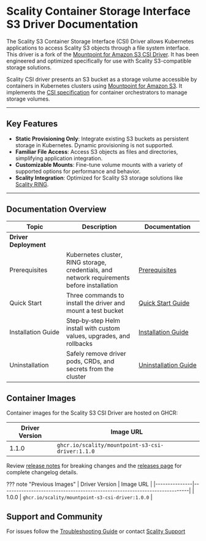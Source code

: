 # Scality Container Storage Interface S3 Driver Documentation

The Scality S3 Container Storage Interface (CSI) Driver allows Kubernetes applications to access Scality S3 objects through a file system interface.
This driver is a fork of the [Mountpoint for Amazon S3 CSI Driver](https://github.com/awslabs/mountpoint-s3-csi-driver).
It has been engineered and optimized specifically for use with Scality S3-compatible storage solutions.

Scality CSI driver presents an S3 bucket as a storage volume accessible by containers in Kubernetes clusters using [Mountpoint for Amazon S3](https://github.com/awslabs/mountpoint-s3).
It implements the [CSI specification](https://github.com/container-storage-interface/spec/blob/master/spec.md) for container orchestrators to manage storage volumes.

---

## Key Features

- **Static Provisioning Only**: Integrate existing S3 buckets as persistent storage in Kubernetes. Dynamic provisioning is not supported.
- **Familiar File Access**: Access S3 objects as files and directories, simplifying application integration.
- **Customizable Mounts**: Fine-tune volume mounts with a variety of supported options for performance and behavior.
- **Scality Integration**: Optimized for Scality S3 storage solutions like [Scality RING](https://www.scality.com/ring/).

---

## Documentation Overview

| Topic | Description | Documentation |
|-------|-------------|---------------|
| **Driver Deployment** | | |
| Prerequisites | Kubernetes cluster, RING storage, credentials, and network requirements before installation | [Prerequisites](driver-deployment/prerequisites.md) |
| Quick Start | Three commands to install the driver and mount a test bucket | [Quick Start Guide](driver-deployment/quick-start.md) |
| Installation Guide | Step‑by‑step Helm install with custom values, upgrades, and rollbacks | [Installation Guide](driver-deployment/installation-guide.md) |
| Uninstallation | Safely remove driver pods, CRDs, and secrets from the cluster | [Uninstallation Guide](driver-deployment/uninstallation.md) |

## Container Images

Container images for the Scality S3 CSI Driver are hosted on GHCR:

| Driver Version | Image URL                                                                 |
|---------------|----------------------------------------------------------------------------|
| 1.1.0         | `ghcr.io/scality/mountpoint-s3-csi-driver:1.1.0`                           |

Review [release notes](release-notes.md) for breaking changes and the [releases page](https://github.com/scality/mountpoint-s3-csi-driver/releases) for complete changelog details.

??? note "Previous Images"
    | Driver Version | Image URL                                                                 |
    |---------------|----------------------------------------------------------------------------|
    | 1.0.0         | `ghcr.io/scality/mountpoint-s3-csi-driver:1.0.0`                           |

## Support and Community

For issues follow the [Troubleshooting Guide](troubleshooting.md) or contact [Scality Support](https://support.scality.com/)
